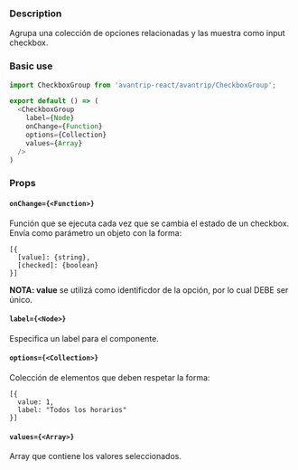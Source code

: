 ### Description
Agrupa una colección de opciones relacionadas y las muestra
como input checkbox.

### Basic use

```javascript
import CheckboxGroup from 'avantrip-react/avantrip/CheckboxGroup';

export default () => (
  <CheckboxGroup
    label={Node}
    onChange={Function}
    options={Collection}
    values={Array}
  />
)
```

### Props

#### `onChange={<Function>}`
Función que se ejecuta cada vez que se cambia el estado de
un checkbox. Envía como parámetro un objeto con la forma:

```
[{
  [value]: {string},
  [checked]: {boolean}
}]
```
**NOTA: value** se utilizá como identificdor de la opción,
por lo cual DEBE ser único.

#### `label={<Node>}`
Especifica un label para el componente.

#### `options={<Collection>}`
Colección de elementos que deben respetar la forma:
```
[{
  value: 1,
  label: "Todos los horarios"
}]
```

#### `values={<Array>}`
Array que contiene los valores seleccionados.

